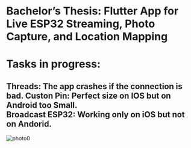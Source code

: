 # Bachelor’s Thesis: Flutter App for Live ESP32 Streaming, Photo Capture, and Location Mapping
# Tasks in progress:
Threads: The app crashes if the connection is bad.
Custon Pin: Perfect size on IOS but on Android too Small.  <br />
Broadcast ESP32: Working only on iOS but not on Andorid. <br />
--
![photo0](https://github.com/user-attachments/assets/ed1a4454-cccb-4af0-b1be-87953e3ee306)
